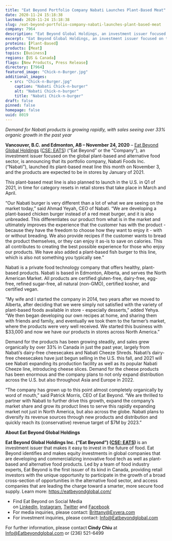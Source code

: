 ```yaml
---
title: "Eat Beyond Portfolio Company Nabati Launches Plant-Based Meat"
date: 2020-11-24 15:18:38
lastmod: 2020-11-24 15:18:38
slug: /eat-beyond-portfolio-company-nabati-launches-plant-based-meat
company: 7964
description: "Eat Beyond Global Holdings, an investment issuer focused on the global plant-based and alternative food sector, is announcing that its portfolio company, Nabati Foods, launched its plant-based meat line this month on November 3, and the products are expected to be in stores by January of 2021. This plant-based meat line is also planned to launch in the U.S. in Q1 of 2021, in time for category resets in retail stores that take place in March and April."
excerpt: "Eat Beyond Global Holdings, an investment issuer focused on the global plant-based and alternative food sector, is announcing that its portfolio company, Nabati Foods, launched its plant-based meat line this month on November 3, and the products are expected to be in stores by January of 2021. This plant-based meat line is also planned to launch in the U.S. in Q1 of 2021, in time for category resets in retail stores that take place in March and April."
proteins: [Plant-Based]
products: [Meat]
topics: [Business]
regions: [US & Canada]
flags: [New Products, Press Release]
directory: [7964]
featured_image: "Chick-n-Burger.jpg"
additional_images:
  - src: "Chick-n-Burger.jpg"
    caption: "Nabati Chick-n-burger"
    alt: "Nabati Chick-n-burger"
    title: "Nabati Chick-n-burger"
draft: false
pinned: false
homepage: false
uuid: 8019
---
```

<p><em>Demand for Nabati products is growing rapidly, with sales seeing over 33% organic growth in the past year </em></p>
<p><strong>Vancouver, B.C. and Edmonton, AB – November 24, 2020</strong> – <a href="https://eatbeyondglobal.us4.list-manage.com/track/click?u=aff0d7f6057fb795ab920e85f&id=a8f5b12c5b&e=10d12d1b83">Eat Beyond Global Holdings</a> (<a href="https://eatbeyondglobal.us4.list-manage.com/track/click?u=aff0d7f6057fb795ab920e85f&id=5b7bfb8eb3&e=10d12d1b83">CSE: EATS</a>) (“Eat Beyond” or the “Company”), an investment issuer focused on the global plant-based and alternative food sector, is announcing that its portfolio company, Nabati Foods Inc. (“Nabati”), launched its plant-based meat line this month on November 3, and the products are expected to be in stores by January of 2021.</p>
<p>This plant-based meat line is also planned to launch in the U.S. in Q1 of 2021, in time for category resets in retail stores that take place in March and April.</p>
<p>“Our Nabati burger is very different than a lot of what we are seeing on the market today,” said Ahmad Yeyah, CEO of Nabati. “We are developing a plant-based chicken burger instead of a red meat burger, and it is also unbreaded. This differentiates our product from what is in the market and ultimately improves the experience that the customer has with the product - because they have the freedom to choose how they want to enjoy it - with or without breading. We also provide recipes if the customer wants to bread the product themselves, or they can enjoy it as-is to save on calories. This all contributes to creating the best possible experience for those who enjoy our products. We have also added a plant-based fish burger to this line, which is also not something you typically see.”</p>
<p>Nabati is a private food technology company that offers healthy, plant-based products. Nabati is based in Edmonton, Alberta, and serves the North American Market. All products are certified gluten-free, dairy-free, egg-free, refined sugar-free, all natural (non-GMO), certified kosher, and certified vegan.</p>
<p>“My wife and I started the company in 2014, two years after we moved to Alberta, after deciding that we were simply not satisfied with the variety of plant-based foods available in store - especially desserts,” added Yehya. “We then began developing our own recipes at home, and sharing them with friends and family, and eventually we took them to the farmer’s market, where the products were very well received. We started this business with $33,000 and now we have our products in stores across North America.”</p>
<p>Demand for the products has been growing steadily, and sales grew organically by over 33% in Canada in just the past year, largely from Nabati’s dairy-free cheesecakes and Nabati Cheeze Shreds. Nabati’s dairy-free cheesecakes have just begun selling in the U.S. this fall, and 2021 will see Nabati expanding its production facility as well as its popular Nabati Cheeze line, introducing cheese slices. Demand for the cheese products has been enormous and the company plans to not only expand distribution across the U.S. but also throughout Asia and Europe in 2022.</p>
<p>“The company has grown up to this point almost completely organically by word of mouth,” said Patrick Morris, CEO of Eat Beyond. “We are thrilled to partner with Nabati to further drive this growth, expand the company’s market share and grow its product lines to serve this rapidly expanding market not just in North America, but also across the globe. Nabati plans to diversify its revenue sources through new products and distribution and quickly reach its (conservative) revenue target of $7M by 2023.”</p>
<p><strong>About Eat Beyond Global Holdings</strong></p>
<p><strong>Eat Beyond Global Holdings Inc. (“Eat Beyond”) (<a href="https://eatbeyondglobal.us4.list-manage.com/track/click?u=aff0d7f6057fb795ab920e85f&id=af593d1223&e=10d12d1b83">CSE: EATS</a>) </strong>is an investment issuer that makes it easy to invest in the future of food. Eat Beyond identifies and makes equity investments in global companies that are developing and commercializing innovative food tech as well as plant-based and alternative food products. Led by a team of food industry experts, Eat Beyond is the first issuer of its kind in Canada, providing retail investors with the unique opportunity to participate in the growth of a broad cross-section of opportunities in the alternative food sector, and access companies that are leading the charge toward a smarter, more secure food supply. Learn more: <a href="https://eatbeyondglobal.us4.list-manage.com/track/click?u=aff0d7f6057fb795ab920e85f&id=70e8371eda&e=10d12d1b83">https://eatbeyondglobal.com/</a> </p>
<ul>
<li>Find Eat Beyond on Social Media on <a href="https://eatbeyondglobal.us4.list-manage.com/track/click?u=aff0d7f6057fb795ab920e85f&id=b4332afbe0&e=10d12d1b83">LinkedIn</a>, <a href="https://eatbeyondglobal.us4.list-manage.com/track/click?u=aff0d7f6057fb795ab920e85f&id=f844b8c02d&e=10d12d1b83">Instagram</a>, <a href="https://eatbeyondglobal.us4.list-manage.com/track/click?u=aff0d7f6057fb795ab920e85f&id=da50d16fd7&e=10d12d1b83">Twitter</a> and <a href="https://eatbeyondglobal.us4.list-manage.com/track/click?u=aff0d7f6057fb795ab920e85f&id=56c9c0f2ad&e=10d12d1b83">Facebook</a> </li>
<li>For media inquiries, please contact: <a href="mailto:Brittany@Exvera.com">Brittany@Exvera.com</a></li>
<li>For investment inquiries, please contact: <a href="mailto:Info@Eatbeyondglobal.com">I</a><a href="mailto:Info@Eatbeyondglobal.com">nfo@Eatbeyondglobal.com</a> </li>
</ul>
<p>For further information, please contact<strong> Cindy Chiu</strong> at <a href="mailto:Info@Eatbeyondglobal.com">Info@Eatbeyondglobal.com</a> or (236) 521-6499</p>

